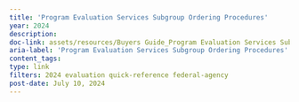 ```yaml
---
title: 'Program Evaluation Services Subgroup Ordering Procedures'
year: 2024
description: 
doc-link: assets/resources/Buyers Guide_Program Evaluation Services Subgroup_508.pdf
aria-label: 'Program Evaluation Services Subgroup Ordering Procedures'
content_tags: 
type: link
filters: 2024 evaluation quick-reference federal-agency
post-date: July 10, 2024
---
```

